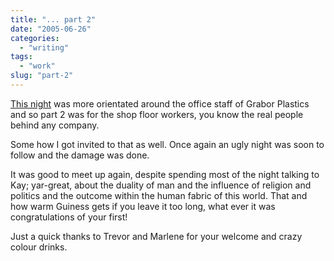 ```yaml
---
title: "... part 2"
date: "2005-06-26"
categories:
  - "writing"
tags:
  - "work"
slug: "part-2"
---
```


[This night](https://adamchamberlin.info/2005/06/it-was-a-different-night/) was more orientated around the office staff of Grabor Plastics and so part 2 was for the shop floor workers, you know the real people behind any company.

Some how I got invited to that as well. Once again an ugly night was soon to follow and the damage was done.

It was good to meet up again, despite spending most of the night talking to Kay; yar-great, about the duality of man and the influence of religion and politics and the outcome within the human fabric of this world. That and how warm Guiness gets if you leave it too long, what ever it was congratulations of your first!

Just a quick thanks to Trevor and Marlene for your welcome and crazy colour drinks.
